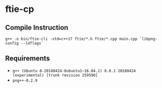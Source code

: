 # ftie-cp

## Compile Instruction
``g++ -o bin/ftie-cli -std=c++17 ftie/*.h ftie/*.cpp main.cpp `libpng-config --ldflags` ``

## Requirements
- `g++ (Ubuntu 8-20180424-0ubuntu1~16.04.1) 8.0.1 20180424 (experimental) [trunk revision 259590]`
- `png++-0.2.9`
